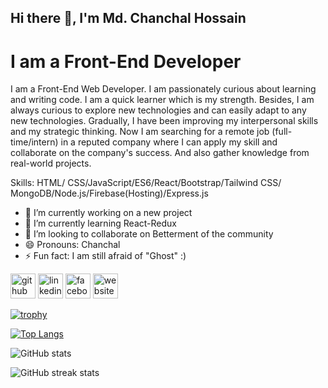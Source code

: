 ## Hi there 👋, I'm Md. Chanchal Hossain
# I am a Front-End Developer


I am a Front-End Web Developer. I am passionately curious about learning and writing code. I am a quick learner which is my strength. Besides, I am always curious to explore new technologies and can easily adapt to any new technologies. Gradually, I have been improving my interpersonal skills and my strategic thinking. Now I am searching for a remote job (full-time/intern) in a reputed company where I can apply my skill and collaborate on the company's success. And also gather knowledge from real-world projects.

Skills: HTML/ CSS/JavaScript/ES6/React/Bootstrap/Tailwind CSS/ MongoDB/Node.js/Firebase(Hosting)/Express.js

- 🔭 I’m currently working on a new project 
- 🌱 I’m currently learning React-Redux 
- 👯 I’m looking to collaborate on Betterment of the community 
- 😄 Pronouns: Chanchal 
- ⚡ Fun fact: I am still afraid of "Ghost" :) 


[<img src='https://cdn.jsdelivr.net/npm/simple-icons@3.0.1/icons/github.svg' alt='github' height='40'>](https://github.com/chanchal26)  [<img src='https://cdn.jsdelivr.net/npm/simple-icons@3.0.1/icons/linkedin.svg' alt='linkedin' height='40'>](https://www.linkedin.com/in/md-chanchal-hossain26/)  [<img src='https://cdn.jsdelivr.net/npm/simple-icons@3.0.1/icons/facebook.svg' alt='facebook' height='40'>](https://www.facebook.com/Chanchal2613)  [<img src='https://cdn.jsdelivr.net/npm/simple-icons@3.0.1/icons/icloud.svg' alt='website' height='40'>](https://www.linkedin.com/in/md-chanchal-hossain26/)  


[![trophy](https://github-profile-trophy.vercel.app/?username=chanchal26)](https://github.com/ryo-ma/github-profile-trophy)

[![Top Langs](https://github-readme-stats.vercel.app/api/top-langs/?username=chanchal26)](https://github.com/anuraghazra/github-readme-stats)

![GitHub stats](https://github-readme-stats.vercel.app/api?username=chanchal26&show_icons=true)

![GitHub streak stats](https://github-readme-streak-stats.herokuapp.com/?user=chanchal26)  


